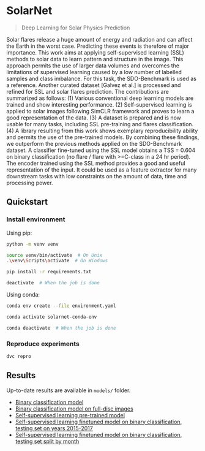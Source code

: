 # SolarNet

> Deep Learning for Solar Physics Prediction

Solar flares release a huge amount of energy and radiation and can affect the Earth in the worst case. Predicting these events is therefore of major importance.
This work aims at applying self-supervised learning (SSL) methods to solar data to learn pattern and structure in the image. This approach permits the use of larger data volumes and overcomes the limitations of supervised learning caused by a low number of labelled samples and class imbalance.
For this task, the SDO-Benchmark is used as a reference. Another curated dataset [Galvez et al.] is processed and refined for SSL and solar flares prediction.
The contributions are summarized as follows: (1) Various conventional deep learning models are trained and show interesting performance. (2) Self-supervised learning is applied to solar images following SimCLR framework and proves to learn a good representation of the data. (3) A dataset is prepared and is now usable for many tasks, including SSL pre-training and flares classification. (4) A library resulting from this work shows exemplary reproducibility ability and permits the use of the pre-trained models.
By combining these findings, we outperform the previous methods applied on the SDO-Benchmark dataset. A classifier fine-tuned using the SSL model obtains a TSS = 0.604 on binary classification (no flare / flare with >=C-class in a 24 hr period). The encoder trained using the SSL method provides a good and useful representation of the input. It could be used as a feature extractor for many downstream tasks with low constraints on the amount of data, time and processing power.

## Quickstart

### Install environment

Using pip:

```sh
python -m venv venv

source venv/bin/activate  # On Unix
.\venv\Scripts\activate  # On Windows

pip install -r requirements.txt

deactivate  # When the job is done
```

Using conda:

```sh
conda env create --file environment.yaml

conda activate solarnet-conda-env

conda deactivate  # When the job is done
```

### Reproduce experiments

```sh
dvc repro
```

## Results

Up-to-date results are available in `models/` folder.

- [Binary classification model](models/baseline_binary_sdobenchmark/report.md)
- [Binary classification model on full-disc images](models/baseline_binary_sdodataset/report.md)
- [Self-supervised learning pre-trained model](models/ssl_bz/report.md)
- [Self-supervised learning finetuned model on binary classification, testing set on years 2015-2017](models/ssl_bz_ft_sdodataset/report.md)
- [Self-supervised learning finetuned model on binary classification, testing set split by month](models/ssl_bz_ft_sdodataset_month/report.md)
